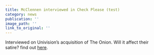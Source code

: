 ```yaml
---
title: McClennen interviewed in Check Please (test)
category: news
publication: ''
image_path: ''
link_to_original: ''
---
```


Interviewed on Univision’s acquisition of The Onion. Will it affect their satire? find out [here](http://checkplease.humorfeed.com/issues/2016/20160125inc.php).
